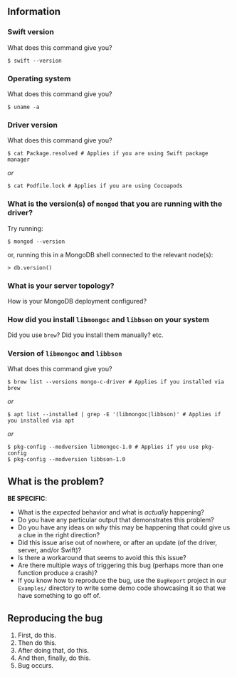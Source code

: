 <!--
  Make sure you have read CONTRIBUTING.md completely before you file a new
  issue! 

  If possible, try to determine if the bug is actually part of the Swift driver,
  or if the issue is actually from `libmongoc` or `libbson`. If so, you should
  file the issue with the representative projects.
-->

## Information

### Swift version

What does this command give you?
```
$ swift --version
```


### Operating system

What does this command give you?
```
$ uname -a
```


### Driver version

What does this command give you?
```
$ cat Package.resolved # Applies if you are using Swift package manager
```
*or*
```
$ cat Podfile.lock # Applies if you are using Cocoapods
```


### What is the version(s) of `mongod` that you are running with the driver?
Try running:
```
$ mongod --version
```
or, running this in a MongoDB shell connected to the relevant node(s):
```
> db.version()
```


### What is your server topology?

How is your MongoDB deployment configured?


### How did you install `libmongoc` and `libbson` on your system

Did you use `brew`? Did you install them manually? etc.


### Version of `libmongoc` and `libbson`

What does this command give you?
```
$ brew list --versions mongo-c-driver # Applies if you installed via brew
```
*or*
```
$ apt list --installed | grep -E '(libmongoc|libbson)' # Applies if you installed via apt
```
*or*
```
$ pkg-config --modversion libmongoc-1.0 # Applies if you use pkg-config
$ pkg-config --modversion libbson-1.0
```


## What is the problem? 

**BE SPECIFIC**:
* What is the _expected_ behavior and what is _actually_ happening?
* Do you have any particular output that demonstrates this problem?
* Do you have any ideas on _why_ this may be happening that could give us a
clue in the right direction?
* Did this issue arise out of nowhere, or after an update (of the driver,
server, and/or Swift)? 
* Is there a workaround that seems to avoid this this issue?
* Are there multiple ways of triggering this bug (perhaps more than one
function produce a crash)?
* If you know how to reproduce the bug, use the `BugReport` project in our
`Examples/` directory to write some demo code showcasing it so that we have
something to go off of.


## Reproducing the bug

1. First, do this.
2. Then do this.
3. After doing that, do this.
4. And then, finally, do this.
5. Bug occurs.
